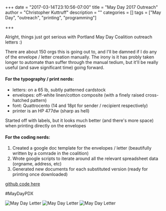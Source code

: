 +++
date = "2017-03-14T23:10:56-07:00"
title = "May Day 2017 Outreach"
author = "Christopher Kuttruff"
description = ""
categories = []
tags = ["May Day", "outreach", "printing", "programming"]

+++

Alright, things just got serious with Portland May Day Coalition outreach letters  :)

There are about 150 orgs this is going out to, and I'll be damned if I do any of the envelope / letter creation manually.  The irony is it has probly taken longer to automate than suffer through the manual tedium, but it'll be really useful (and save significant time) going forward.

#### For the typography / print nerds:

* letters: on a 65 lb, subtly patterned cardstock
* envelopes: off-white linen/cotton composite (with a finely raised cross-hatched pattern)
* font: Quattrocento (14 and 18pt for sender / recipient respectively)
* printer is an HP 477dw (sharp as hell)

Started off with labels, but it looks much better (and there's more space) when printing directly on the envelopes

#### For the coding nerds:

1. Created a google doc template for the envelopes / letter (beautifully written by a comrade in the coalition)
1. Wrote google scripts to iterate around all the relevant spreadsheet data (orgname, address, etc)
1. Generated new documents for each substituted version (ready for printing once downloaded)

[github code here](https://gist.github.com/ckuttruff/ae1bf94119e5901edcfc47ea0fed9253)

#MayDayPDX

![May Day Letter](/images/posts/may_day_letter.jpg)
![May Day Letter](/images/posts/may_day_template.jpg)
![May Day Letter](/images/posts/may_day_code.jpg)
